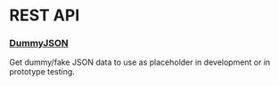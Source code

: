 # REST API

### [DummyJSON](https://dummyjson.com/docs)
Get dummy/fake JSON data to use as placeholder in development or in prototype testing.
